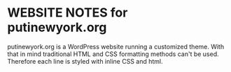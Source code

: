# WEBSITE NOTES for putinewyork.org
putinewyork.org is a WordPress website running a customized theme.
With that in mind traditional HTML and CSS formatting methods can't be used.
Therefore each line is styled with inline CSS and html.
